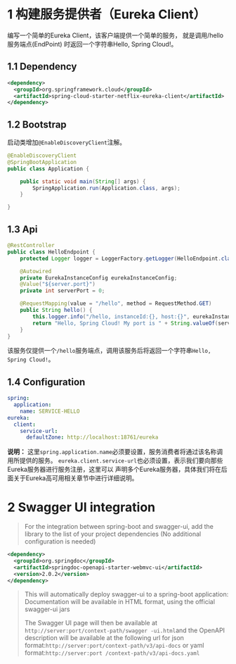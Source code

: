 # 1 构建服务提供者（Eureka Client）
编写一个简单的Eureka Client，该客户端提供一个简单的服务， 就是调用/hello服务端点(EndPoint)
时返回一个字符串Hello, Spring Cloud!。
## 1.1 Dependency
```xml
<dependency>
  <groupId>org.springframework.cloud</groupId>
  <artifactId>spring-cloud-starter-netflix-eureka-client</artifactId>
</dependency>
```

## 1.2 Bootstrap
启动类增加`@EnableDiscoveryClient`注解。
```java
@EnableDiscoveryClient
@SpringBootApplication
public class Application {

    public static void main(String[] args) {
        SpringApplication.run(Application.class, args);
    }

}
```

## 1.3 Api
```java
@RestController
public class HelloEndpoint {
    protected Logger logger = LoggerFactory.getLogger(HelloEndpoint.class);

    @Autowired
    private EurekaInstanceConfig eurekaInstanceConfig;
    @Value("${server.port}")
    private int serverPort = 0;

    @RequestMapping(value = "/hello", method = RequestMethod.GET)
    public String hello() {
        this.logger.info("/hello, instanceId:{}, host:{}", eurekaInstanceConfig.getInstanceId(), eurekaInstanceConfig.getHostName(false));
        return "Hello, Spring Cloud! My port is " + String.valueOf(serverPort);
    }
}
```
该服务仅提供一个`/hello`服务端点，调用该服务后将返回一个字符串`Hello, Spring Cloud!`。

## 1.4 Configuration
```yaml
spring:
  application:
    name: SERVICE-HELLO
eureka:
  client:
    service-url:
      defaultZone: http://localhost:18761/eureka
```
**说明：** 这里`spring.application.name`必须要设置，服务消费者将通过该名称调用所提供的服务。
`eureka.client.service-url`也必须设置，表示我们要向那些Eureka服务器进行服务注册，这里可以
声明多个Eureka服务器，具体我们将在后面关于Eureka高可用相关章节中进行详细说明。


# 2 Swagger UI integration 
> For the integration between spring-boot and swagger-ui, add the library to the list
> of your project dependencies (No additional configuration is needed)

```xml
<dependency>
  <groupId>org.springdoc</groupId>
  <artifactId>springdoc-openapi-starter-webmvc-ui</artifactId>
  <version>2.0.2</version>
</dependency>
```

> This will automatically deploy swagger-ui to a spring-boot application:
> Documentation will be available in HTML format, using the official swagger-ui jars
> 
> The Swagger UI page will then be available at `http://server:port/context-path/swagger
> -ui.html`and the OpenAPI description will be available at the following url for json
> format:`http://server:port/context-path/v3/api-docs` or yaml format:`http://server:port
> /context-path/v3/api-docs.yaml`

